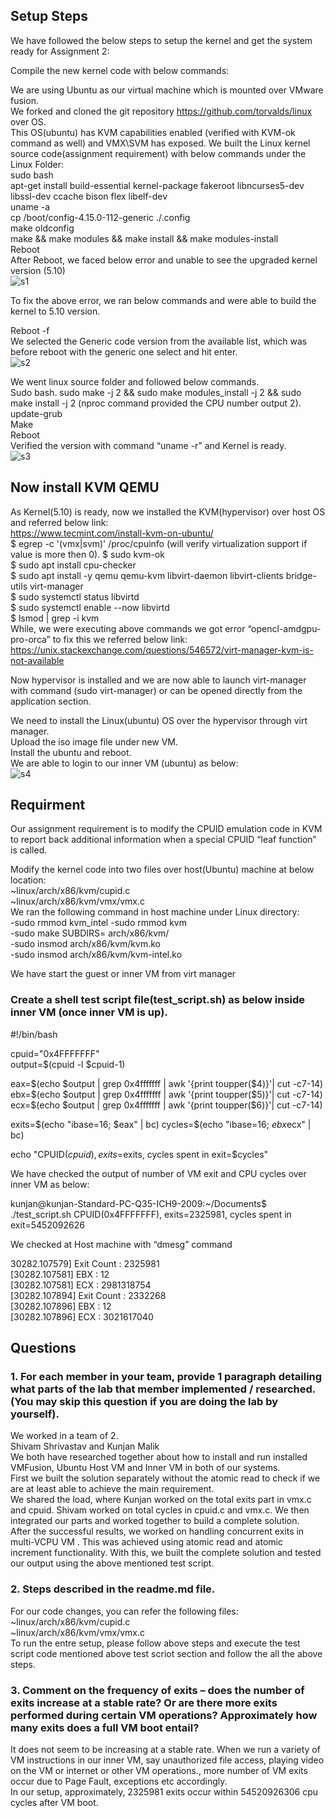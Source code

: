 ## Setup Steps
We have followed the below steps to setup the kernel and get the system ready for Assignment 2:

Compile the new kernel code with below commands:  

We are using Ubuntu as our virtual machine which is mounted over VMware fusion.  
We forked and cloned the git repository https://github.com/torvalds/linux over OS.  
This OS(ubuntu) has KVM capabilities enabled (verified with KVM-ok command as well) and VMX\SVM has exposed. 
We built the Linux kernel source code(assignment requirement) with below commands under the Linux Folder:  
sudo bash  
apt-get install build-essential kernel-package fakeroot libncurses5-dev libssl-dev ccache bison flex libelf-dev  
uname -a   
cp /boot/config-4.15.0-112-generic ./.config   
make oldconfig   
make && make modules && make install && make modules-install   
Reboot  
After Reboot, we faced below error and unable to see the upgraded kernel version (5.10)  
![s1](https://user-images.githubusercontent.com/24988178/98042859-493bc880-1e4a-11eb-82df-c10cf0e00110.png)


To fix the above error, we ran below commands and were able to build the kernel to 5.10 version.  

Reboot -f   
We selected the Generic code version from the available list, which was before reboot with the generic one select and hit enter.   
![s2](https://user-images.githubusercontent.com/24988178/98042869-4d67e600-1e4a-11eb-8f74-3edc50180f36.png)

We went linux source folder and followed below commands.  
Sudo bash. 
sudo make -j 2 && sudo make modules_install -j 2 && sudo make install -j 2 (nproc command provided the CPU number output 2).  
update-grub   
Make  
Reboot  
Verified the version with command “uname -r” and Kernel is ready.  
![s3](https://user-images.githubusercontent.com/24988178/98042870-4f31a980-1e4a-11eb-8a33-f7c989e057b3.png)


## Now install KVM QEMU

As Kernel(5.10) is ready, now we installed the KVM(hypervisor) over host OS and referred below link:  
https://www.tecmint.com/install-kvm-on-ubuntu/  
$ egrep -c '(vmx|svm)' /proc/cpuinfo (will verify virtualization support if value is more then 0). 
$ sudo kvm-ok  
$ sudo apt install cpu-checker  
$ sudo apt install -y qemu qemu-kvm libvirt-daemon libvirt-clients bridge-utils virt-manager   
$ sudo systemctl status libvirtd   
$ sudo systemctl enable --now libvirtd   
$ lsmod | grep -i kvm   
While, we were executing above commands we got error “opencl-amdgpu-pro-orca” to fix this we referred below link:   
https://unix.stackexchange.com/questions/546572/virt-manager-kvm-is-not-available   

Now hypervisor is installed and we are now able to launch virt-manager with command (sudo virt-manager) or can be opened directly from the application section.   

We need to install the Linux(ubuntu) OS over the hypervisor through virt manager.   
Upload the iso image file under new VM.  
Install the ubuntu and reboot.   
We are able to login to our inner VM (ubuntu) as below:   
![s4](https://user-images.githubusercontent.com/24988178/98042873-522c9a00-1e4a-11eb-93a4-202399c5dc1e.png)



## Requirment
Our assignment requirement is to modify the CPUID emulation code in KVM to report back additional information when a special CPUID “leaf function” is called.  


Modify the kernel code into two files over host(Ubuntu) machine at below location:  
          ~linux/arch/x86/kvm/cupid.c   
          ~linux/arch/x86/kvm/vmx/vmx.c  
We ran the following command in host machine under Linux directory:  
           -sudo rmmod kvm_intel 
           -sudo rmmod kvm  
           -sudo make SUBDIRS= arch/x86/kvm/  
           -sudo insmod arch/x86/kvm/kvm.ko  
           -sudo insmod arch/x86/kvm/kvm-intel.ko  

We have start the guest or inner VM from virt manager  
### Create a shell test script file(test_script.sh) as below inside inner VM (once inner VM is up).   

#!/bin/bash  

cpuid="0x4FFFFFFF"   
output=$(cpuid -l $cpuid-1)   

eax=$(echo $output | grep 0x4fffffff | awk '{print toupper($4)}'| cut -c7-14)  
ebx=$(echo $output | grep 0x4fffffff | awk '{print toupper($5)}'| cut -c7-14)   
ecx=$(echo $output | grep 0x4fffffff | awk '{print toupper($6)}'| cut -c7-14)   

exits=$(echo "ibase=16; $eax" | bc)   
cycles=$(echo "ibase=16; $ebx$ecx" | bc)   

echo "CPUID($cpuid), exits=$exits, cycles spent in exit=$cycles"   



We have checked the output of number of VM exit and CPU cycles over inner VM as below:   

kunjan@kunjan-Standard-PC-Q35-ICH9-2009:~/Documents$ ./test_script.sh CPUID(0x4FFFFFFF), exits=2325981, cycles spent in exit=5452092626    


We checked at Host machine with “dmesg” command   

30282.107579] Exit Count : 2325981   
[30282.107581] EBX : 12    
[30282.107581] ECX : 2981318754    
[30282.107894] Exit Count : 2332268    
[30282.107896] EBX : 12  
[30282.107896] ECX : 3021617040 
  
  

## Questions
### 1. For each member in your team, provide 1 paragraph detailing what parts of the lab that member implemented / researched. (You may skip this question if you are doing the lab by yourself).  

We worked in a team of 2.    
Shivam Shrivastav and Kunjan Malik    
We both have researched together about how to install and run installed VMFusion, Ubuntu Host VM and Inner VM in both of our systems.   
First we built the solution separately without the atomic read to check if we are at least able to achieve the main requirement.    
We shared the load, where Kunjan worked on the total exits part in vmx.c and cpuid. Shivam worked on total cycles in cpuid.c and vmx.c. We then integrated our parts and worked together to build a complete solution.   
After the successful results, we worked on handling concurrent exits in multi-VCPU VM . This was achieved using atomic read and atomic increment functionality.    With this, we built the complete solution and tested our output using the above mentioned test script.   
  
### 2. Steps described in the readme.md file.  
For our code changes, you can refer the following files: 
 ~linux/arch/x86/kvm/cupid.c   
 ~linux/arch/x86/kvm/vmx/vmx.c   
To run the entre setup, please follow above steps and execute the test script code mentioned above test scriot section and follow the all the above steps.       

### 3. Comment on the frequency of exits – does the number of exits increase at a stable rate? Or are there more exits performed during certain VM operations? Approximately how many exits does a full VM boot entail?      

It does not seem to be increasing at a stable rate. When we run a variety of VM instructions in our inner VM, say unauthorized file access, playing video on the VM or internet or other VM operations., more number of VM exits occur due to Page Fault, exceptions etc accordingly.   
In our setup, approximately, 2325981 exits occur within 54520926306 cpu cycles after VM boot.   



             
   

